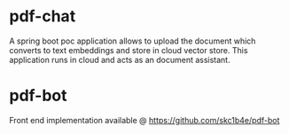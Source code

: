 # pdf-chat
A spring boot poc application allows to upload the document which converts to text embeddings and store in cloud vector store. This application runs in cloud and acts as an document assistant.

# pdf-bot
Front end implementation available @ https://github.com/skc1b4e/pdf-bot
